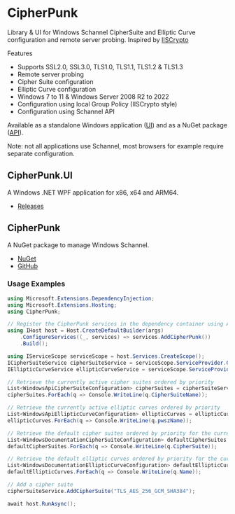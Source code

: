 
# CipherPunk

Library & UI for Windows Schannel CipherSuite and Elliptic Curve configuration and remote server probing.
Inspired by [IISCrypto](https://www.nartac.com/Products/IISCrypto/)

Features
* Supports SSL2.0, SSL3.0, TLS1.0, TLS1.1, TLS1.2 & TLS1.3
* Remote server probing
* Cipher Suite configuration
* Elliptic Curve configuration
* Windows 7 to 11 & Windows Server 2008 R2 to 2022
* Configuration using local Group Policy (IISCrypto style)
* Configuration using Schannel API

Available as a standalone Windows application ([UI](#cipherpunkui)) and as a NuGet package ([API](#cipherpunk-1)).

Note: not all applications use Schannel, most browsers for example require separate configuration.

## CipherPunk.UI

A Windows .NET WPF application for x86, x64 and ARM64.

* [Releases](https://github.com/Rans4ckeR/CipherPunk/releases)

## CipherPunk

A NuGet package to manage Windows Schannel.

* [NuGet](https://www.nuget.org/packages/CipherPunk)
* [GitHub](https://github.com/Rans4ckeR?tab=packages&repo_name=CipherPunk)

### Usage Examples

```C#
using Microsoft.Extensions.DependencyInjection;
using Microsoft.Extensions.Hosting;
using CipherPunk;

// Register the CipherPunk services in the dependency container using AddCipherPunk()
using IHost host = Host.CreateDefaultBuilder(args)
    .ConfigureServices((_, services) => services.AddCipherPunk())
    .Build();

using IServiceScope serviceScope = host.Services.CreateScope();
ICipherSuiteService cipherSuiteService = serviceScope.ServiceProvider.GetRequiredService<ICipherSuiteService>();
IEllipticCurveService ellipticCurveService = serviceScope.ServiceProvider.GetRequiredService<IEllipticCurveService>();

// Retrieve the currently active cipher suites ordered by priority
List<WindowsApiCipherSuiteConfiguration> cipherSuites = cipherSuiteService.GetOperatingSystemActiveCipherSuiteList();
cipherSuites.ForEach(q => Console.WriteLine(q.CipherSuiteName));

// Retrieve the currently active elliptic curves ordered by priority
List<WindowsApiEllipticCurveConfiguration> ellipticCurves = ellipticCurveService.GetOperatingSystemActiveEllipticCurveList();
ellipticCurves.ForEach(q => Console.WriteLine(q.pwszName));

// Retrieve the default cipher suites ordered by priority for the current OS
List<WindowsDocumentationCipherSuiteConfiguration> defaultCipherSuites = cipherSuiteService.GetOperatingSystemDocumentationDefaultCipherSuiteList();
defaultCipherSuites.ForEach(q => Console.WriteLine(q.CipherSuite));

// Retrieve the default elliptic curves ordered by priority for the current OS
List<WindowsDocumentationEllipticCurveConfiguration> defaultEllipticCurves = ellipticCurveService.GetOperatingSystemDefaultEllipticCurveList();
defaultEllipticCurves.ForEach(q => Console.WriteLine(q.Name));

// Add a cipher suite
cipherSuiteService.AddCipherSuite("TLS_AES_256_GCM_SHA384");

await host.RunAsync();
```
